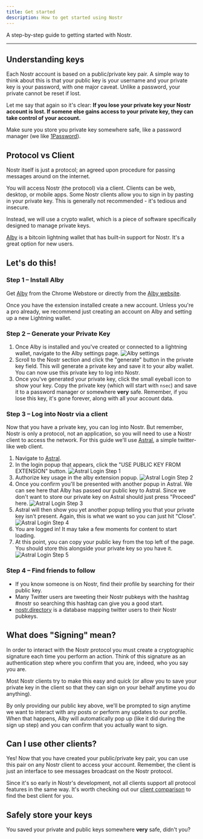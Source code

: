 ```yaml
---
title: Get started
description: How to get started using Nostr
---
```


A step-by-step guide to getting started with Nostr.

---

## Understanding keys

Each Nostr account is based on a public/private key pair. A simple way to think about this is that your public key is your username and your private key is your password, with one major caveat. Unlike a password, your private cannot be reset if lost.

Let me say that again so it's clear: **If you lose your private key your Nostr account is lost. If somene else gains access to your private key, they can take control of your account.**

Make sure you store you private key somewhere safe, like a password manager (we like [1Password](https://1password.com/)).

## Protocol vs Client
Nostr itself is just a protocol; an agreed upon procedure for passing messages around on the internet.

You will access Nostr (the protocol) via a client. Clients can be web, desktop, or mobile apps. Some Nostr clients allow you to sign in by pasting in your private key. This is generally not recommended - it's tedious and insecure.

Instead, we will use a crypto wallet, which is a piece of software specifically designed to manage private keys.

[Alby](https://chrome.google.com/webstore/detail/alby-bitcoin-lightning-wa/iokeahhehimjnekafflcihljlcjccdbe) is a bitcoin lightning wallet that has built-in support for Nostr. It's a great option for new users.

## Let's do this!

### Step 1 – Install Alby
 Get [Alby](https://chrome.google.com/webstore/detail/alby-bitcoin-lightning-wa/iokeahhehimjnekafflcihljlcjccdbe) from the Chrome Webstore or directly from the [Alby website](https://getalby.com/).

 Once you have the extension installed create a new account. Unless you're a pro already, we recommend just creating an account on Alby and setting up a new Lightning wallet.

 ### Step 2 – Generate your Private Key

1. Once Alby is installed and you've created or connected to a lightning wallet, navigate to the Alby settings page. ![Alby settings](images/alby-settings.png)
1. Scroll to the Nostr section and click the "generate" button in the private key field. This will generate a private key and save it to your alby wallet. You can now use this private key to log into Nostr.
1. Once you've generated your private key, click the small eyeball icon to show your key. Copy the private key (which will start with `nsec`) and save it to a password manager or somewhere **very** safe. Remember, if you lose this key, it's gone forever, along with all your account data.

### Step 3 – Log into Nostr via a client

Now that you have a private key, you can log into Nostr. But remember, Nostr is only a protocol, not an application, so you will need to use a Nostr client to access the network. For this guide we'll use [Astral](https://astral.ninja), a simple twitter-like web client.

1. Navigate to [Astral](https://astral.ninja).
1. In the login popup that appears, click the "USE PUBLIC KEY FROM EXTENSION" button. ![Astral Login Step 1](images/astral-login.png)
1. Authorize key usage in the alby extension popup. ![Astral Login Step 2](images/astral-login2.png)
1. Once you confirm you'll be presented with another popup in Astral. We can see here that Alby has passed our public key to Astral. Since we don't want to store our private key on Astral should just press "Proceed" here. ![Astral Login Step 3](images/astral-login3.png)
1. Astral will then show you yet another popup telling you that your private key isn't present. Again, this is what we want so you can just hit "Close". ![Astral Login Step 4](images/astral-login4.png)
1. You are logged in! It may take a few moments for content to start loading.
1. At this point, you can copy your public key from the top left of the page. You should store this alongside your private key so you have it. ![Astral Login Step 5](images/astral-login5.png)

### Step 4 – Find friends to follow
* If you know someone is on Nostr, find their profile by searching for their public key.
* Many Twitter users are tweeting their Nostr pubkeys with the hashtag #nostr so searching this hashtag can give you a good start.
* [nostr.directory](https://nostr.directory) is a database mapping twitter users to their Nostr pubkeys.

## What does "Signing" mean?
In order to interact with the Nostr protocol you must create a cryptographic signature each time you perform an action. Think of this signature as an authentication step where you confirm that you are, indeed, who you say you are.

Most Nostr clients try to make this easy and quick (or allow you to save your private key in the client so that they can sign on your behalf anytime you do anything).

By only providing our public key above, we'll be prompted to sign anytime we want to interact with any posts or perform any updates to our profile. When that happens, Alby will automatically pop up (like it did during the sign up step) and you can confirm that you actually want to sign.

## Can I use other clients?
Yes! Now that you have created your public/private key pair, you can use this pair on any Nostr client to access your account. Remember, the client is just an interface to see messages broadcast on the Nostr protocol.

Since it's so early in Nostr's development, not all clients support all protocol features in the same way. It's worth checking out our [client comparison](/clients/comparison) to find the best client for you.

## Safely store your keys

You saved your private and public keys somewhere **very** safe, didn't you?
